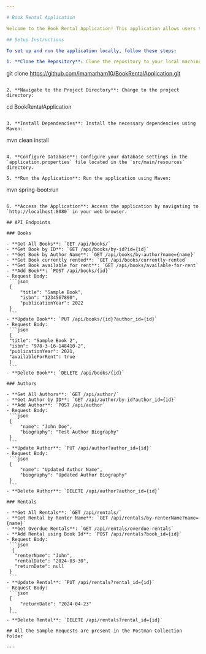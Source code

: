 ```yaml
---

# Book Rental Application

Welcome to the Book Rental Application! This application allows users to manage books, authors, and rentals.

## Setup Instructions

To set up and run the application locally, follow these steps:

1. **Clone the Repository**: Clone the repository to your local machine using the following command:
   ```
   git clone https://github.com/imamarham10/BookRentalApplication.git
   ```

2. **Navigate to the Project Directory**: Change to the project directory:
   ```
   cd BookRentalApplication
   ```

3. **Install Dependencies**: Install the necessary dependencies using Maven:
   ```
   mvn clean install
   ```

4. **Configure Database**: Configure your database settings in the `application.properties` file located in the `src/main/resources` directory.

5. **Run the Application**: Run the application using Maven:
   ```
   mvn spring-boot:run
   ```

6. **Access the Application**: Access the application by navigating to `http://localhost:8080` in your web browser.

## API Endpoints

### Books

- **Get All Books**: `GET /api/books/`
- **Get Book by ID**: `GET /api/books/by-id?id={id}`
- **Get Book by Author Name**: `GET /api/books/by-author?name={name}`
- **Get Book currently rented**: `GET /api/books/currently-rented`
- **Get Book available for rent**: `GET /api/books/available-for-rent`
- **Add Book**: `POST /api/books/{id}`
  - Request Body:
    ```json
    {
        "title": "Sample Book",
        "isbn": "1234567890",
        "publicationYear": 2022
    }
    ```
- **Update Book**: `PUT /api/books/{id}?author_id={id}`
  - Request Body:
    ```json
    {
    "title": "Sample Book 2",
    "isbn": "978-3-16-148410-2",
    "publicationYear": 2021,
    "availableForRent": true
    }
    ```
- **Delete Book**: `DELETE /api/books/{id}`

### Authors

- **Get All Authors**: `GET /api/author/`
- **Get Author by ID**: `GET /api/author/by-id?author_id={id}`
- **Add Author**: `POST /api/author`
  - Request Body:
    ```json
    {
        "name": "John Doe",
        "biography": "Test Author Biography"
    }
    ```
- **Update Author**: `PUT /api/author?author_id={id}`
  - Request Body:
    ```json
    {
        "name": "Updated Author Name",
        "biography": "Updated Author Biography"
    }
    ```
- **Delete Author**: `DELETE /api/author?author_id={id}`

### Rentals

- **Get All Rentals**: `GET /api/rentals/`
- **Get Rental by Renter Name**: `GET /api/rentals/by-renterName?name={name}`
- **Get Overdue Rentals**: `GET /api/rentals/overdue-rentals`
- **Add Rental using Book Id**: `POST /api/rentals?book_id={id}`
  - Request Body:
    ```json
     {
      "renterName": "John",
      "rentalDate": "2024-03-30",
      "returnDate": null
    }
    ```
- **Update Rental**: `PUT /api/rentals?rental_id={id}`
  - Request Body:
    ```json
    {
        "returnDate": "2024-04-23"
    }
    ```
- **Delete Rental**: `DELETE /api/rentals?rental_id={id}`

## All the Sample Requests are present in the Postman Collection folder

---
```

